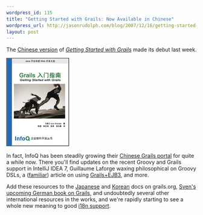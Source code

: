 ```yaml
--- 
wordpress_id: 115
title: "Getting Started with Grails: Now Available in Chinese"
wordpress_url: http://jasonrudolph.com/blog/2007/12/16/getting-started-with-grails-now-available-in-chinese/
layout: post
---
```

The [Chinese version](http://www.infoq.com/cn/minibooks/grails "Getting Started with Grails - Chinese Translation") of [*Getting Started with Grails*](http://www.infoq.com/minibooks/grails) made its debut last week.  

![GSwG Chinese Cover](/resources/gswg-chinese-cover.jpg)

In fact, InfoQ has been steadily growing their [Chinese Grails portal](http://www.infoq.com/cn/grails "InfoQ Chinese Grails Portal") for quite a while now.  There you'll find updates on the recent Groovy and Grails support in IntelliJ IDEA 7, Guillaume Laforge waxing philosophical on Groovy DSLs, a ([familiar](http://jasonrudolph.com/blog/2006/08/22/grails-ejb3-article-on-infoq/ "Grails + EJB3 Article on InfoQ")) article on using [Grails+EJB3](http://www.infoq.com/cn/news/2007/08/grails-ejb-tutorial "InfoQ: Grails + EJB Domain Models Step-by-Step - Chinese Translation"), and more.

Add these resources to the [Japanese](http://www.grails.org/Japanese+Home "grails.org - Japanese Translation") and [Korean](http://www.grails.org/Korean+Home "grails.org - Korean Translation") docs on grails.org, [Sven's upcoming German book on Grails](http://www.flavor.de/snipsnap/space/start/2007-09-22/1 "Sven Haiges"), and undoubtedly several other international resources in the works, and we're rapidly starting to see a whole new meaning to good [i18n support](http://grails.org/doc/1.0.x/guide/single.html#10.%20Internationalization "The Grails Framework - Reference Documentation - Internationalization").
